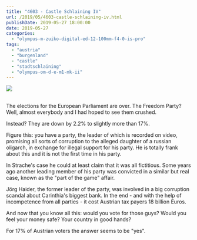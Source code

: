 ```yaml
---
title: "4603 - Castle Schlaining IV"
url: /2019/05/4603-castle-schlaining-iv.html
publishDate: 2019-05-27 18:00:00
date: 2019-05-27
categories: 
  - "olympus-m-zuiko-digital-ed-12-100mm-f4-0-is-pro"
tags: 
  - "austria"
  - "burgenland"
  - "castle"
  - "stadtschlaining"
  - "olympus-om-d-e-m1-mk-ii"
---
```

<div class="container">
<div class="center"><a target="_blank" href="https://d25zfm9zpd7gm5.cloudfront.net/1200x1200/2018/20180402_110522_lr.jpg"><img class="webfeedsFeaturedVisual" src="https://d25zfm9zpd7gm5.cloudfront.net/0600x0600/2018/20180402_110522_lr.jpg" /></a></div>
</div>
<br />

The elections for the European Parliament are over. The Freedom
Party? Well, almost everybody and I had hoped to see them crushed.

Instead? They are down by 2.2% to slightly more than 17%. 

Figure this: you have a party, the leader of which is recorded on
video, promising all sorts of corruption to the alleged daughter of
a russian oligarch, in exchange for illegal support for his party.
He is totally frank about this and it is not the first time in his
party. 

In Strache's case he could at least claim that it was all
fictitious. Some years ago another leading member of his party was
convicted in a similar but real case, known as the "part of the
game" affair.

Jörg Haider, the former leader of the party, was involved in a big
corruption scandal about Carinthia's biggest bank. In the end - and
with the help of incompetence from all parties - it cost Austrian
tax payers 18 billion Euros.

And now that you know all this: would you vote for those guys? Would
you feel your money safe? Your country in good hands?

For 17% of Austrian voters the answer seems to be "yes".